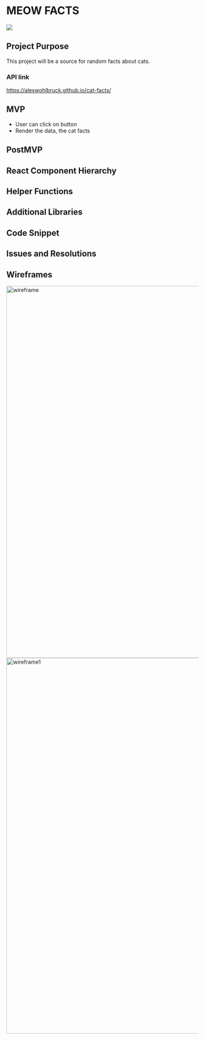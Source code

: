 # MEOW FACTS

![](https://media.giphy.com/media/3oriO0OEd9QIDdllqo/giphy.gif)

## Project Purpose
This project will be a source for random facts about cats.

### API link
https://alexwohlbruck.github.io/cat-facts/

## MVP
- User can click on button 
- Render the data, the cat facts

## PostMVP

## React Component Hierarchy

## Helper Functions

## Additional Libraries

## Code Snippet

## Issues and Resolutions

## Wireframes


<img width="974" alt="wireframe" src="https://media.git.generalassemb.ly/user/20473/files/00629480-f1a1-11e9-8ceb-4c9de10b64ef">


<img width="984" alt="wireframe1" src="https://media.git.generalassemb.ly/user/20473/files/18d2af00-f1a1-11e9-89b7-676a4cd4b347">
